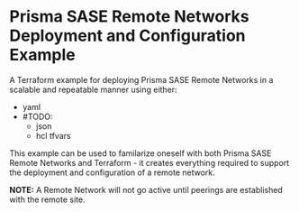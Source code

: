 # Prisma SASE Remote Networks Deployment and Configuration Example

A Terraform example for deploying Prisma SASE Remote Networks in a scalable and repeatable manner using either: 
- yaml
- #TODO:
  - json
  - hcl tfvars

This example can be used to familarize oneself with both Prisma SASE Remote Networks and Terraform - 
it creates everything required to support the deployment and configuration of a remote network.

**NOTE:**
A Remote Network will not go active until peerings are established with the remote site.

<!-- BEGINNING OF PRE-COMMIT-TERRAFORM DOCS HOOK -->

<!-- END OF PRE-COMMIT-TERRAFORM DOCS HOOK -->
